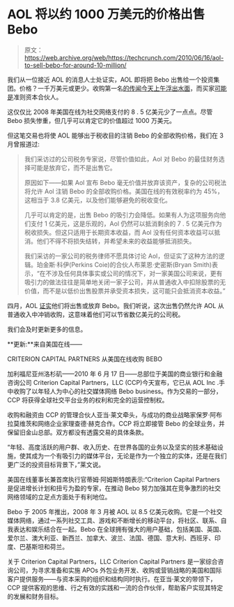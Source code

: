 # AOL 将以约 1000 万美元的价格出售 Bebo 

> 原文：<https://web.archive.org/web/https://techcrunch.com/2010/06/16/aol-to-sell-bebo-for-around-10-million/>

我们从一位接近 AOL 的消息人士处证实，AOL 即将把 Bebo 出售给一个投资集团。价格？一千万美元或更少。收购第一名[的传闻今天上午浮出水面](https://web.archive.org/web/20230210010407/http://www.techmeme.com/100616/p30#a100616p30)，而买家[可能是](https://web.archive.org/web/20230210010407/http://www.businessinsider.com/aol-to-sell-bebo-to-criterion-capital-partners-2010-6)准则资本合伙人。

这仅仅比 2008 年美国在线为社交网络支付的 8 . 5 亿美元少了一点点。尽管 Bebo 损失惨重，但几乎可以肯定它的价值超过 1000 万美元。

但这笔交易也将使 AOL 能够出于税收目的注销 Bebo 的全部收购价格，我们在 3 月曾报道过:

> 我们采访过的公司税务专家说，尽管价值如此，Aol 对 Bebo 的最佳财务选择可能是放弃它，而不是出售它。
> 
> 原因如下——如果 Aol 宣布 Bebo 毫无价值并放弃该资产，复杂的公司税法将允许 Aol 注销 Bebo 的全部收购价格。美国在线的有效税率约为 45%，这相当于 3.8 亿美元，以及他们能够避免的税收变化。
> 
> 几乎可以肯定的是，出售 Bebo 的吸引力会降低。如果有人为这项服务向他们支付 1 亿美元，这是乐观的，Aol 仍然可以抵消剩余的 7 . 5 亿美元作为税收损失。但这只适用于长期资本收益，而 Aol 没有任何资本收益可以抵消。他们不得不将损失结转，并希望未来的收益能够抵消损失。
> 
> 我们采访的一家公司的税务律师不愿具体讨论 Aol，但证实了这种方法的逻辑。珀金斯·科伊(Perkins Coie)的合伙人布莱恩·史密斯(Bryan Smith)表示，“在不涉及任何具体事实或公司的情况下，对一家美国公司来说，更有吸引力的做法往往是简单地关闭一家子公司，并从普通收入中扣除股票的无价值，而不是以低价出售股票并承受资本损失，这可能只会抵消资本收益。”

四月，AOL [证实](https://web.archive.org/web/20230210010407/https://techcrunch.com/2010/04/09/bebos-awkward-email-to-media-partners/)他们将出售或放弃 Bebo。我们听说，这次出售仍然允许 AOL 从普通收入中冲销收购，这意味着他们可以节省数亿美元的公司税。

我们会及时更新更多的信息。

**更新:**来自美国在线——

CRITERION CAPITAL PARTNERS 从美国在线收购 BEBO

加利福尼亚州洛杉矶——2010 年 6 月 17 日——总部位于美国的商业银行和金融咨询公司 Criterion Capital Partners，LLC (CCP)今天宣布，它已从 AOL Inc .手中收购了以年轻人为中心的社交媒体网络 Bebo business。作为交易的一部分，CCP 将获得全球社交平台业务的权利和完全的运营控制权。

收购和融资由 CCP 的管理合伙人亚当·莱文牵头，与成功的商业战略家保罗·阿布拉莫维茨和网络企业家理查德·赫克合作。CCP 将立即接管 Bebo 的全球业务，并保留旧金山总部。双方都没有透露交易的具体条款。

“年轻、高度活跃的用户群、收入历史、在世界各国的业务以及坚实的技术基础设施，使其成为一个有吸引力的媒体平台，无论是作为一个独立的实体，还是在我们更广泛的投资目标背景下，”莱文说。

美国在线董事长兼首席执行官蒂姆·阿姆斯特朗表示:“Criterion Capital Partners 是促进增长计划和扭亏为盈的专家，在推动 Bebo 努力加强其在竞争激烈的社交网络领域的立足点方面处于有利地位。

Bebo 于 2005 年推出，2008 年 3 月被 AOL 以 8.5 亿美元收购。它是一个社交媒体网络，通过一系列社交工具、游戏和不断增长的移动平台，将社区、联系、自我表达和娱乐结合在一起。Bebo 在全球拥有强大的用户基础，包括美国、英国、爱尔兰、澳大利亚、新西兰、加拿大、波兰、法国、德国、意大利、西班牙、印度、巴基斯坦和荷兰。

关于 Criterion Capital Partners，LLC
Criterion Capital Partners 是一家综合咨询公司，为寻求准备和实施 APOs 外包业务开发、收购或营销战略的美国和国际客户提供服务——与资本采购的组织和结构同时执行。在亚当·莱文的带领下，CCP 提供客观的思维、行之有效的实践和一流的合作伙伴，帮助客户实现其特定的发展和财务目标。